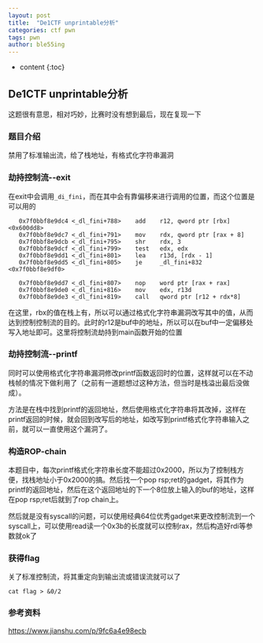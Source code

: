 ```yaml
---
layout: post
title:  "De1CTF unprintable分析"
categories: ctf pwn
tags: pwn
author: ble55ing
---
```


* content
{:toc}
## De1CTF unprintable分析

这题很有意思，相对巧妙，比赛时没有想到最后，现在复现一下

### 题目介绍

禁用了标准输出流，给了栈地址，有格式化字符串漏洞

### 劫持控制流--exit

在exit中会调用```_di_fini```，而在其中会有靠偏移来进行调用的位置，而这个位置是可以用的

```
   0x7f0bbf8e9dc4 <_dl_fini+788>    add    r12, qword ptr [rbx] <0x600dd8>
   0x7f0bbf8e9dc7 <_dl_fini+791>    mov    rdx, qword ptr [rax + 8]
   0x7f0bbf8e9dcb <_dl_fini+795>    shr    rdx, 3
   0x7f0bbf8e9dcf <_dl_fini+799>    test   edx, edx
   0x7f0bbf8e9dd1 <_dl_fini+801>    lea    r13d, [rdx - 1]
   0x7f0bbf8e9dd5 <_dl_fini+805>    je     _dl_fini+832 <0x7f0bbf8e9df0>
 
   0x7f0bbf8e9dd7 <_dl_fini+807>    nop    word ptr [rax + rax]
   0x7f0bbf8e9de0 <_dl_fini+816>    mov    edx, r13d
   0x7f0bbf8e9de3 <_dl_fini+819>    call   qword ptr [r12 + rdx*8]
```

在这里，rbx的值在栈上有，所以可以通过格式化字符串漏洞改写其中的值，从而达到控制控制流的目的。此时的r12是buf中的地址，所以可以在buf中一定偏移处写入地址即可。这里将控制流劫持到main函数开始的位置

### 劫持控制流--printf

同时可以使用格式化字符串漏洞修改printf函数返回时的位置，这样就可以在不动栈帧的情况下做利用了（之前有一道题想过这种方法，但当时是栈溢出最后没做成）。

方法是在栈中找到printf的返回地址，然后使用格式化字符串将其改掉，这样在printf返回的时候，就会回到改写后的地址，如改写到printf格式化字符串输入之前，就可以一直使用这个漏洞了。

### 构造ROP-chain

本题目中，每次printf格式化字符串长度不能超过0x2000，所以为了控制栈方便，找栈地址小于0x2000的搞。然后找一个pop rsp;ret的gadget，将其作为printf的返回地址，然后在这个返回地址的下一个8位放上输入的buf的地址，这样在pop rsp;ret后就到了rop chain上。

然后就是没有syscall的问题，可以使用经典64位优秀gadget来更改控制流到一个syscall上，可以使用read读一个0x3b的长度就可以控制rax，然后构造好rdi等参数就ok了

### 获得flag

关了标准控制流，将其重定向到输出流或错误流就可以了

```
cat flag > &0/2
```

### 参考资料

<https://www.jianshu.com/p/9fc6a4e98ecb> 

